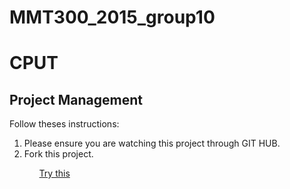 # MMT300_2015_group10

<h1>CPUT</h1>
<h2>Project Management</h2>
Follow theses instructions:
<ol>
<li> Please ensure you are watching this project through GIT HUB. </li>
<li> Fork this project. </li>
<ol>
<a href='https://c-easy2taf.aserv.co.za/cpsess3351441575/3rdparty/phpMyAdmin/index.php'> Try this </a>


